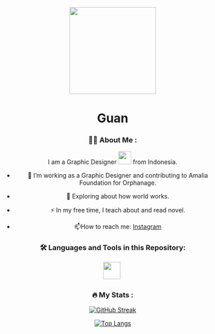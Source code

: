 <!-- Header -->

<div id="header" align="center">
  <img src="https://media.giphy.com/media/kz9QFOnd16JC8FuZl5/giphy.gif" width="200"/>
  <div id="badges">
  <h1>
    Guan
  </h1>
</div>


### :woman_technologist: About Me :
I am a Graphic Designer <img src="https://media.giphy.com/media/WUlplcMpOCEmTGBtBW/giphy.gif" width="30"> from Indonesia.
- :telescope: I’m working as a Graphic Designer and contributing to Amalia Foundation for Orphanage.

- :seedling: Exploring about how world works.

- :zap: In my free time, I teach about and read novel.

- :mailbox:How to reach me: <a href="">Instagram</a>


### :hammer_and_wrench: Languages and Tools in this Repository:
<div>
  <img src="" title="" alt="" width="40" height="40"/>&nbsp;

</div>


<!-- Stats -->

### :fire: My Stats :
[![GitHub Streak](http://github-readme-streak-stats.herokuapp.com?user=guanshiyin28&theme=dark&background=000000)](https://www.instagram.com/guanshiyin_/)

[![Top Langs](https://github-readme-stats.vercel.app/api/top-langs/?username=guanshiyin28&layout=compact&theme=vision-friendly-dark)](https://www.instagram.com/guanshiyin_/)
